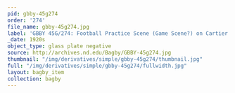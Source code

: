 ```yaml
---
pid: gbby-45g274
order: '274'
file_name: gbby-45g274.jpg
label: 'GBBY 45G/274: Football Practice Scene (Game Scene?) on Cartier Field? - c1920s'
_date: 1920s
object_type: glass plate negative
source: http://archives.nd.edu/Bagby/GBBY-45g274.jpg
thumbnail: "/img/derivatives/simple/gbby-45g274/thumbnail.jpg"
full: "/img/derivatives/simple/gbby-45g274/fullwidth.jpg"
layout: bagby_item
collection: bagby
---
```

